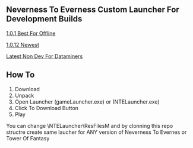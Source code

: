 ## Neverness To Everness Custom Launcher For Development Builds

[1.0.1 Best For Offline](https://yangxining20220818-test.oss-cn-beijing.aliyuncs.com/Internal/keitaro-gg/Launcher/KGGNeverness_To_Everness_1_0_1_dev.7z?OSSAccessKeyId=LTAI5tBd76UrtGyfCvYJYXeF&Expires=1733503636&Signature=HLiUeZage4WSzWIJOvg6xtnCVmA%3D)

[1.0.12 Newest](https://yangxining20220818-test.oss-cn-beijing.aliyuncs.com/Internal/keitaro-gg/Launcher/KGGNeverness_To_Everness_1_0_12_dev.7z?OSSAccessKeyId=LTAI5tBd76UrtGyfCvYJYXeF&Expires=1733503611&Signature=T%2Bqc%2FMssYlGs7StbJX%2Bl47149N4%3D)

[Latest Non Dev For Dataminers](http://yangxining20220818-test.oss-cn-beijing.aliyuncs.com/Internal/keitaro-gg/Launcher/KGG_Neverness_To%20Everness_Launcher_No_Phone_Req.7z?OSSAccessKeyId=LTAI5tBd76UrtGyfCvYJYXeF&Expires=1735586518&Signature=W%2Bup2vptzqYFd%2F4JNIzGEwiHKzU%3D)

## How To

1. Download
2. Unpack
3. Open Launcher (gameLauncher.exe) or (NTELauncher.exe)
4. Click To Download Button
6. Play



You can change \NTELauncher\ResFilesM and by clonning this repo structre create same laucher for ANY version of Neverness To Evernes or Tower Of Fantasy
